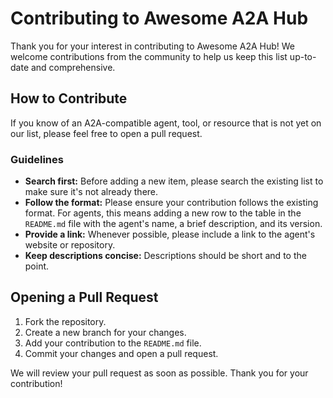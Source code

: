 # Contributing to Awesome A2A Hub

Thank you for your interest in contributing to Awesome A2A Hub! We welcome contributions from the community to help us keep this list up-to-date and comprehensive.

## How to Contribute

If you know of an A2A-compatible agent, tool, or resource that is not yet on our list, please feel free to open a pull request.

### Guidelines

*   **Search first:** Before adding a new item, please search the existing list to make sure it's not already there.
*   **Follow the format:** Please ensure your contribution follows the existing format. For agents, this means adding a new row to the table in the `README.md` file with the agent's name, a brief description, and its version.
*   **Provide a link:** Whenever possible, please include a link to the agent's website or repository.
*   **Keep descriptions concise:** Descriptions should be short and to the point.

## Opening a Pull Request

1.  Fork the repository.
2.  Create a new branch for your changes.
3.  Add your contribution to the `README.md` file.
4.  Commit your changes and open a pull request.

We will review your pull request as soon as possible. Thank you for your contribution!
